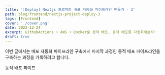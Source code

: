 ```yaml
---
title: '[Deploy] Nextjs 프로젝트 배포 자동화 파이프라인 만들기 - 3'
path: blog/frontend/nextjs-project-deploy-3
tags: [Frontend]
cover: './cover.png'
date: 2022-12-24
excerpt: GithubActions + AWS + Docker로 정적 배포, 동적 배포를 자동화해보자!
draft: true
---
```


이번 글에서는 배포 자동화 파이프라인 구축에서 마지막 과정인 동적 배포 파이프라인을 구축하는 과정을 기록하려고 합니다. 

동적 배포 파이프
